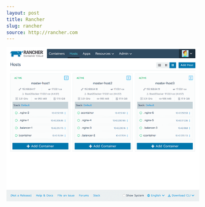 ```yaml
---
layout: post
title: Rancher
slug: rancher
source: http://rancher.com
---
```


<img src="/screenshots/rancher.png" alt="Rancher">
